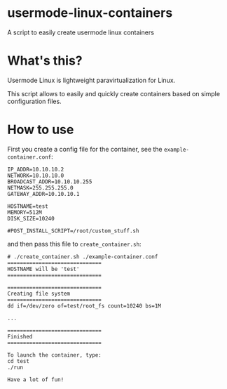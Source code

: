 usermode-linux-containers
=========================

A script to easily create usermode linux containers

# What's this?
Usermode Linux is lightweight paravirtualization for Linux.

This script allows to easily and quickly create containers based on simple configuration files.

# How to use
First you create a config file for the container, see the ``example-container.conf``:

```
IP_ADDR=10.10.10.2
NETWORK=10.10.10.0
BROADCAST_ADDR=10.10.10.255
NETMASK=255.255.255.0
GATEWAY_ADDR=10.10.10.1

HOSTNAME=test
MEMORY=512M
DISK_SIZE=10240

#POST_INSTALL_SCRIPT=/root/custom_stuff.sh
```

and then pass this file to ``create_container.sh``:
```
# ./create_container.sh ./example-container.conf
==============================
HOSTNAME will be 'test'
==============================

==============================
Creating file system
==============================
dd if=/dev/zero of=test/root_fs count=10240 bs=1M

...

==============================
Finished
==============================

To launch the container, type:
cd test
./run

Have a lot of fun!
```
